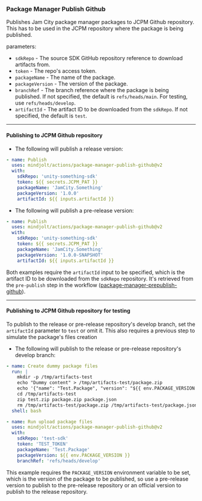 ### Package Manager Publish Github
Publishes Jam City package manager packages to JCPM Github repository.
This has to be used in the JCPM repository where the package is being published.

parameters:
* `sdkRepo` - The source SDK GitHub repository reference to download artifacts from.
* `token` - The repo's access token.
* `packageName` - The name of the package.
* `packageVersion` - The version of the package.
* `branchRef` - The branch reference where the package is being published.
  If not specified, the default is `refs/heads/main`. For testing, use `refs/heads/develop`.
* `artifactId` - The artifact ID to be downloaded from the `sdkRepo`.
  If not specified, the default is `test`.

---
#### Publishing to JCPM Github repository

- The following will publish a release version:
```yaml
- name: Publish
  uses: mindjolt/actions/package-manager-publish-github@v2
  with:
    sdkRepo: 'unity-something-sdk'
    token: ${{ secrets.JCPM_PAT }}
    packageName: 'JamCity.Something'
    packageVersion: '1.0.0'
    artifactId: ${{ inputs.artifactId }}
```

- The following will publish a pre-release version:
```yaml
- name: Publish
  uses: mindjolt/actions/package-manager-publish-github@v2
  with:
    sdkRepo: 'unity-something-sdk'
    token: ${{ secrets.JCPM_PAT }}
    packageName: 'JamCity.Something'
    packageVersion: '1.0.0-SNAPSHOT'
    artifactId: ${{ inputs.artifactId }}
```
Both examples require the `artifactId` input to be specified, which is the artifact ID to be downloaded from the `sdkRepo` repository.
It's retrieved from the `pre-publish` step in the workflow ([package-manager-prepublish-github](../package-manager-prepublish-github/README.md)).

---
#### Publishing to JCPM Github repository for testing

To publish to the release or pre-release repository's develop branch, set the `artifactId` parameter to `test` or omit it. This also
requires a previous step to simulate the package's files creation

- The following will publish to the release or pre-release repository's develop branch:
```yaml
- name: Create dummy package files
  run: |
    mkdir -p /tmp/artifacts-test
    echo "Dummy content" > /tmp/artifacts-test/package.zip
    echo '{"name": "Test.Package", "version": "${{ env.PACKAGE_VERSION }}"}' > /tmp/artifacts-test/package.json
    cd /tmp/artifacts-test
    zip test.zip package.zip package.json
    rm /tmp/artifacts-test/package.zip /tmp/artifacts-test/package.json
  shell: bash

- name: Run upload package files
  uses: mindjolt/actions/package-manager-publish-github@v2
  with:
    sdkRepo: 'test-sdk'
    token: 'TEST_TOKEN'
    packageName: 'Test.Package'
    packageVersion: ${{ env.PACKAGE_VERSION }}
    branchRef: 'refs/heads/develop'
```
This example requires the `PACKAGE_VERSION` environment variable to be set, which is the version of the package to be published, so
use a pre-release version to publish to the pre-release repository or an official version to publish to the release repository.



